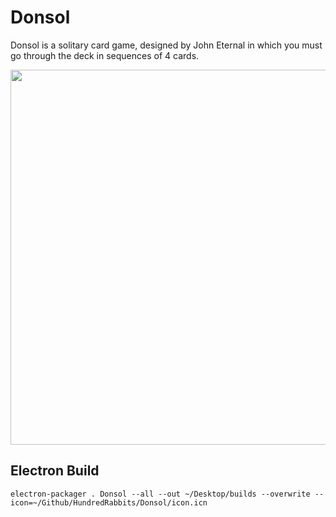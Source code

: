 # Donsol

Donsol is a solitary card game, designed by John Eternal in which you must go through the deck in sequences of 4 cards.

<img src='https://cdn.rawgit.com/hundredrabbits/Donsol/master/LAYOUT.svg?v=1' width="600"/>

## Electron Build

```
electron-packager . Donsol --all --out ~/Desktop/builds --overwrite --icon=~/Github/HundredRabbits/Donsol/icon.icn
```